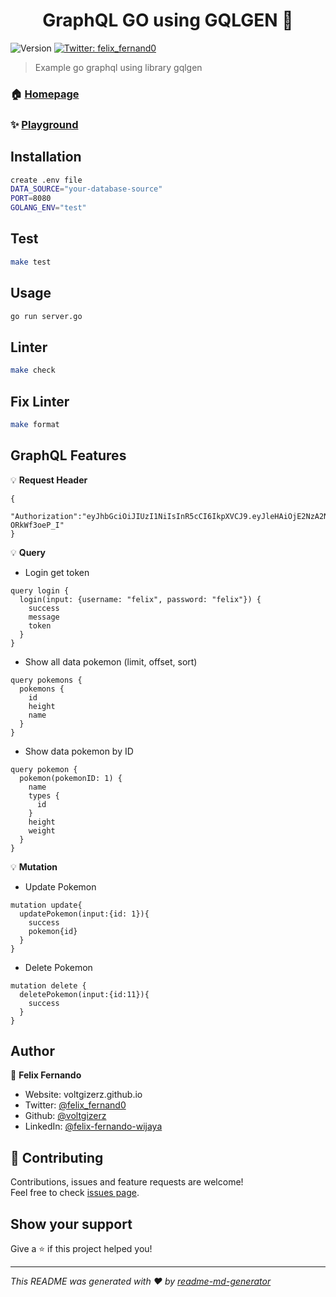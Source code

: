 <h1 align="center">GraphQL GO using GQLGEN 👋</h1>
<p>
  <img alt="Version" src="https://img.shields.io/badge/version-0.0.1-blue.svg?cacheSeconds=2592000" />
  <a href="https://twitter.com/felix\_fernand0" target="_blank">
    <img alt="Twitter: felix_fernand0" src="https://img.shields.io/twitter/follow/felix_fernand0.svg?style=social" />
  </a>
</p>

> Example go graphql using library gqlgen

### 🏠 [Homepage](https://graphql-poke.herokuapp.com/)

### ✨ [Playground](https://graphql-poke.herokuapp.com/)

## Installation

```sh
create .env file
DATA_SOURCE="your-database-source"
PORT=8080
GOLANG_ENV="test"
```

## Test

```sh
make test
```

## Usage

```sh
go run server.go
```

## Linter

```sh
make check
```

## Fix Linter

```sh
make format
```

## GraphQL Features

💡 **Request Header**

```
{
  "Authorization":"eyJhbGciOiJIUzI1NiIsInR5cCI6IkpXVCJ9.eyJleHAiOjE2NzA2NzI0MjQsImlzcyI6Impob24iLCJVc2VySUQiOjgxLCJVc2VybmFtZSI6ImZlbGl4IiwiTmFtZSI6IkZlbGl4IiwiSXNBZG1pbiI6dHJ1ZSwiRXhwaXJlc0F0IjoxNjcwNjcyNDI0fQ.noKdYN3fhr7iwQmlDy1xYn1FqLsZ4gY-ORkWf3oeP_I"
}
```

💡 **Query**
* Login get token
```
query login {
  login(input: {username: "felix", password: "felix"}) {
    success
    message
    token
  }
}
```
* Show all data pokemon (limit, offset, sort)
```
query pokemons {
  pokemons {
    id
    height
    name
  }
}
```
* Show data pokemon by ID
```
query pokemon {
  pokemon(pokemonID: 1) {
    name
    types {
      id
    }
    height
    weight
  }
}
```

💡 **Mutation**

* Update Pokemon
```
mutation update{
  updatePokemon(input:{id: 1}){
    success
    pokemon{id}
  }
}
```
* Delete Pokemon
```
mutation delete {
  deletePokemon(input:{id:11}){
    success
  }
}
```

## Author

👤 **Felix Fernando**

* Website: voltgizerz.github.io
* Twitter: [@felix_fernand0](https://twitter.com/felix_fernand0)
* Github: [@voltgizerz](https://github.com/voltgizerz)
* LinkedIn: [@felix-fernando-wijaya](https://linkedin.com/in/felix-fernando-wijaya)

## 🤝 Contributing

Contributions, issues and feature requests are welcome!<br />Feel free to check [issues page](https://github.com/voltgizerz/go-graphql/issues). 

## Show your support

Give a ⭐️ if this project helped you!

***
_This README was generated with ❤️ by [readme-md-generator](https://github.com/kefranabg/readme-md-generator)_